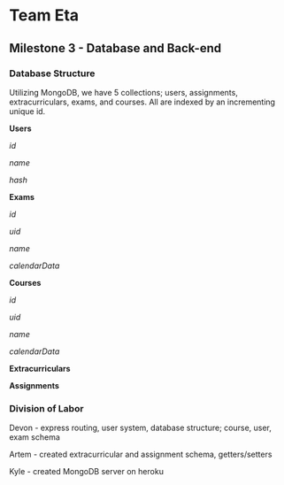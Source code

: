 # Team Eta #

## Milestone 3 - Database and Back-end ##

### Database Structure ###

Utilizing MongoDB, we have 5 collections; users, assignments, extracurriculars, exams, and courses. All are indexed by an incrementing unique id.

**Users**

*id*

*name*

*hash*

**Exams**

*id*

*uid*

*name*

*calendarData*

**Courses**

*id*

*uid*

*name*

*calendarData*

**Extracurriculars**

**Assignments**

### Division of Labor ###

Devon - express routing, user system, database structure; course, user, exam schema

Artem - created extracurricular and assignment schema, getters/setters

Kyle - created MongoDB server on heroku
